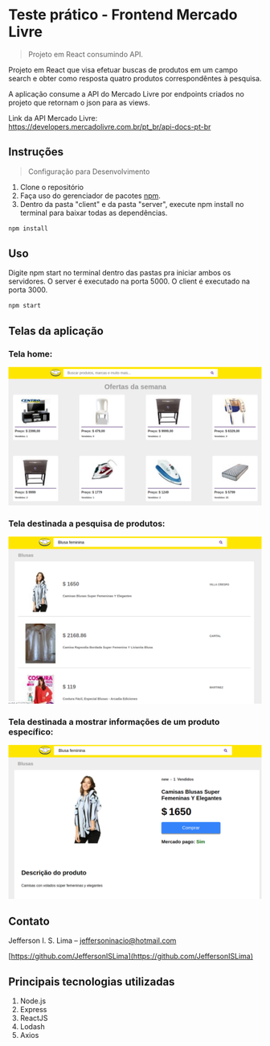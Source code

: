 # Teste prático - Frontend Mercado Livre
> Projeto em React consumindo API.

Projeto em React que visa efetuar buscas de produtos em um campo search e obter como resposta quatro produtos correspondêntes à pesquisa.

A aplicação consume a API do Mercado Livre por endpoints criados no projeto que retornam o json para as views.

Link da API Mercado Livre: https://developers.mercadolivre.com.br/pt_br/api-docs-pt-br 


## Instruções
> Configuração para Desenvolvimento

1. Clone o repositório
2. Faça uso do gerenciador de pacotes [npm](https://www.npmjs.com/).
3. Dentro da pasta "client" e da pasta "server", execute npm install no terminal para baixar todas as dependências.  

```sh
npm install
```

## Uso 

Digite npm start no terminal dentro das pastas pra iniciar ambos os servidores.
O server é executado na porta 5000.
O client é executado na porta 3000.

 ```sh
npm start
``` 
 
## Telas da aplicação


### Tela home:

![](/server/public/images/home.png) 


### Tela destinada a pesquisa de produtos:

![](/server/public/images/search.png) 


### Tela destinada a mostrar informações de um produto específico:

![](/server/public/images/detail.png) 


## Contato

Jefferson I. S. Lima  – jeffersoninacio@hotmail.com

[https://github.com/JeffersonISLima](https://github.com/JeffersonISLima)


## Principais tecnologias utilizadas

1. Node.js
2. Express
3. ReactJS
5. Lodash
4. Axios


